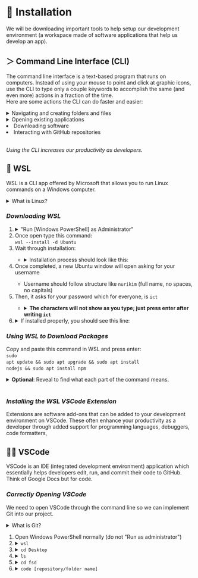 # 📩 **Installation**
We will be downloading important tools to help setup our development environment (a workspace made of software applications that help us develop an app).

## **＞ Command Line Interface (CLI)**
The command line interface is a text-based program that runs on computers. Instead of using your mouse to point and click at graphic icons, use the CLI to type only a couple keywords to accomplish the same (and even more) actions in a fraction of the time. <br>
Here are some actions the CLI can do faster and easier:

<details>
    <summary>Navigating and creating folders and files</summary>
    <img src="images/cli-with-gui-output.gif">
</details>

<details>
    <summary>Opening existing applications</summary>
    <img src="images/cli-opening-app.gif">
</details>

<li>Downloading software</li>
<li>Interacting with GitHub repositories</li>
<br>

*Using the CLI increases our productivity as developers.*
<br>

## 🐧 **WSL**
WSL is a CLI app offered by Microsoft that allows you to run Linux commands on a Windows computer.
<details>
    <summary>What is Linux?</summary>
    Windows and MacOS are both operating systems, the essential software that manages the computer's software and hardware. Like Windows and MacOS, Linux is another operating system (OS). However, Linux is an open-source OS, meaning its users can freely access, redistribute and modify it, a huge reason it rose in popularity.
</details>

### ***Downloading WSL***
<ol>
    <li>
        <details>
            <summary>"Run [Windows PowerShell] as Administrator"</summary>
            <img src="images/running-powershell-as-administrator.jpg">
        </details>
    </li>
    <li>Once open type this command: <br><code>wsl --install -d Ubuntu</code></li>
    <li>Wait through installation:</li>
        <ul style="list-style-type: circle">
            <li>
            <details>
                <summary>Installation process should look like this:</summary>
                <img src="images/wsl-during-download.jpg">
            </details>
            </li>
        </ul>
    <li>Once completed, a new Ubuntu window will open asking for your username</li>
        <ul style="list-style-type: circle">
            <li>
                Username should follow structure like <code>nurikim</code> (full name, no spaces, no capitals)
            </li>
        </ul>
    <li>Then, it asks for your password which for everyone, is <code>ict</code></li>
        <ul style="list-style-type: circle">
            <li>
                <details>
                    <summary><strong>The characters will not show as you type; just press enter after writing <code>ict</code></strong></summary>
                    <img src="images/wsl-account-creation.jpg">
                </details>
            </li>
        </ul>
    <li>
        <details>
            <summary>If installed properly, you should see this line:</summary>
            <ul style="list-style-type: circle">
                <img src="images/wsl-successful-account-creation.jpg">
            </ul>
        </details>
    </li>
</ol>

### ***Using WSL to Download Packages***
Copy and paste this command in WSL and press enter: <br> 
<code>sudo apt update && sudo apt upgrade && sudo apt install nodejs && sudo apt install npm</code> 
<details>
    <summary><strong>Optional</strong>: Reveal to find what each part of the command means.<br></summary>
<ul>
<li><code>&&</code>: After running the command on the left, run the command on the right.</li>

<li><code>apt</code>:
    Calls Advanced Package Tool (APT), a collection of repositories that hold software packages.</li>

<li><code>sudo apt update</code>: 
    Browses through a list of packages on <code>apt</code> and copies the latest version of each package onto the computer.</li>

<li><code>sudo apt upgrade</code>:
    Upgrades all <code>apt</code> packages that are currently stored on the computer.</li>

<li>
<code>sudo apt install nodejs</code>:
    <ul>
        <li>As a superuser (<code>sudo</code>) <code>install</code> <code>nodejs</code> (package name) from a list of packages held by <code>apt</code> </li> 
    </ul>
</li>

<li>Not in the command but useful to know: <code>[package name] -v</code>:
    <ul>
        <li><code>-v</code> asks the computer to display the package's version</li>
        <li>If running the command does not display its version number, it's telling you the package has not been installed yet
    </ul>
</li>
</ul>
</details>
<br>

### ***Installing the WSL VSCode Extension***
Extensions are software add-ons that can be added to your development environment on VSCode. These often enhance your productivity as a developer through added support for programming languages, debuggers, code formatters, 
<br>

## 👩‍💻 **VSCode**
VSCode is an IDE (integrated development environment) application which essentially helps developers edit, run, and commit their code to GitHub. Think of Google Docs but for code.

### ***Correctly Opening VSCode***
We need to open VSCode through the command line so we can implement Git into our project.
<details>
    <summary>What is Git?</summary>
    Git is a piece of open-source software that tracks changes in code files and allows collaboration between developers working on the same project.<br>
    GitHub, as we covered earlier, is designed around Git.
</details>
<ol>
    <li>Open Windows PowerShell normally (do not "Run as administrator")</li>
    <li>
        <details>
            <summary><code>wsl</code></summary>
            Open WSL
        </details>
    </li>
    <li>
        <details>
            <summary><code>cd Desktop</code></summary>
            <ul>
                <li><code>cd</code>: Change directories (go into the specified folder)</li>
                <li><code>Desktop</code>: Change directories into your computer's Desktop to access its files, folders, or apps
            </ul>
        </details>
    </li>
    <li>
        <details>
            <summary><code>ls</code></summary>
            List everything (i.e. files, folders, apps, etc.) that is in your current directory/folder
        </details>
    </li>
    <li>
        <details>
            <summary><code>cd fsd</code></summary>
            Change into/open the <code>fsd</code> folder that is on your Desktop
        </details>
    </li>
    <li>
        <details>
            <summary><code>code [repository/folder name]</code></summary>
            <ul>
                <li><code>code</code>: Open the specified repository/folder on your computer with VSCode</li>
            </ul>
        </details>    
    </li>
</ol>